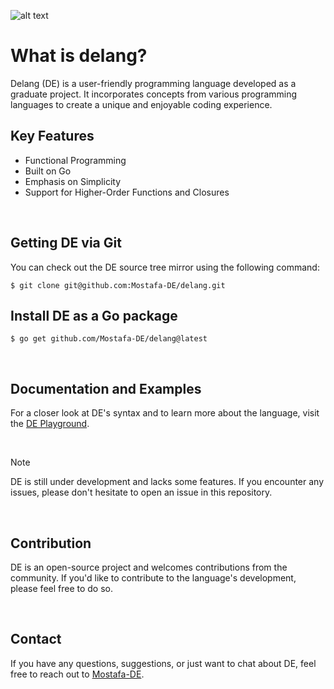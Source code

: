 ![alt text](https://res.cloudinary.com/dcj3o6yi5/image/upload/v1694817428/delang_ir5crh.gif)

# What is delang?
Delang (DE) is a user-friendly programming language developed as a graduate project.
It incorporates concepts from various programming languages to create a unique and enjoyable coding experience.

## Key Features
* Functional Programming
* Built on Go
* Emphasis on Simplicity
* Support for Higher-Order Functions and Closures

<br />

## Getting DE via Git
You can check out the DE source tree mirror using the following command:

    $ git clone git@github.com:Mostafa-DE/delang.git

## Install DE as a Go package

    $ go get github.com/Mostafa-DE/delang@latest

<br />

## Documentation and Examples
For a closer look at DE's syntax and to learn more about the language, visit the [DE Playground](https://delang.mostafade.com/play).

<br />

> [!NOTE]
> DE is still under development and lacks some features. 
> If you encounter any issues, please don't hesitate to open an issue in this repository.

<br />

## Contribution
DE is an open-source project and welcomes contributions from the community.
If you'd like to contribute to the language's development, please feel free to do so.

<br />

## Contact
If you have any questions, suggestions, or just want to chat about DE, feel free to reach out to [Mostafa-DE](https://mostafade.com).

